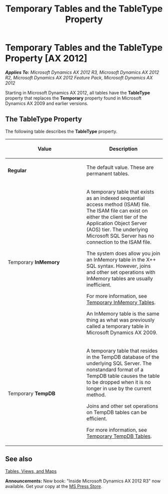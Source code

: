 ﻿---
title: Temporary Tables and the TableType Property
TOCTitle: Temporary Tables and the TableType Property
ms:assetid: 9986b514-6079-499a-b491-9a95589f8229
ms:mtpsurl: https://msdn.microsoft.com/en-us/library/Gg863308(v=AX.60)
ms:contentKeyID: 35248035
ms.date: 05/18/2015
mtps_version: v=AX.60
---

# Temporary Tables and the TableType Property [AX 2012]


_**Applies To:** Microsoft Dynamics AX 2012 R3, Microsoft Dynamics AX 2012 R2, Microsoft Dynamics AX 2012 Feature Pack, Microsoft Dynamics AX 2012_

Starting in Microsoft Dynamics AX 2012, all tables have the **TableType** property that replaces the **Temporary** property found in Microsoft Dynamics AX 2009 and earlier versions.

## The TableType Property

The following table describes the **TableType** property.

<table>
<colgroup>
<col style="width: 50%" />
<col style="width: 50%" />
</colgroup>
<thead>
<tr class="header">
<th><p>Value</p></th>
<th><p>Description</p></th>
</tr>
</thead>
<tbody>
<tr class="odd">
<td><p><strong>Regular</strong></p></td>
<td><p>The default value. These are permanent tables.</p></td>
</tr>
<tr class="even">
<td><p>Temporary <strong>InMemory</strong></p></td>
<td><p>A temporary table that exists as an indexed sequential access method (ISAM) file. The ISAM file can exist on either the client tier of the Application Object Server (AOS) tier. The underlying Microsoft SQL Server has no connection to the ISAM file.</p>
<p>The system does allow you join an InMemory table in the X++ SQL syntax. However, joins and other set operations with InMemory tables are usually inefficient.</p>
<p>For more information, see <a href="temporary-inmemory-tables.md">Temporary InMemory Tables</a>.</p>
<p>An InMemory table is the same thing as what was previously called a temporary table in Microsoft Dynamics AX 2009.</p></td>
</tr>
<tr class="odd">
<td><p>Temporary <strong>TempDB</strong></p></td>
<td><p>A temporary table that resides in the TempDB database of the underlying SQL Server. The nonstandard format of a TempDB table causes the table to be dropped when it is no longer in use by the current method.</p>
<p>Joins and other set operations on TempDB tables can be efficient.</p>
<p>For more information, see <a href="temporary-tempdb-tables.md">Temporary TempDB Tables</a>.</p></td>
</tr>
</tbody>
</table>


## See also

[Tables, Views, and Maps](tables-views-and-maps.md)

  
**Announcements:** New book: "Inside Microsoft Dynamics AX 2012 R3" now available. Get your copy at the [MS Press Store](https://www.microsoftpressstore.com/store/inside-microsoft-dynamics-ax-2012-r3-9780735685109).

